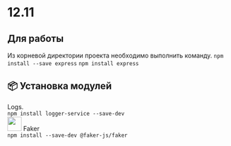 # 12.11
## Для работы
Из корневой директории проекта необходимо выполнить команду.
```npm install --save express```
```npm install express```
## 📦 Установка модулей
Logs.  
```npm install logger-service --save-dev```  
<a href="https://github.com/faker-js/faker#readme"><img src="https://raw.githubusercontent.com/faker-js/faker/680919495b5662bd3b2e73527392e2ba0a4c8d56/docs/public/logo.svg" width="32"/></a> Faker  
```npm install --save-dev @faker-js/faker```
##


